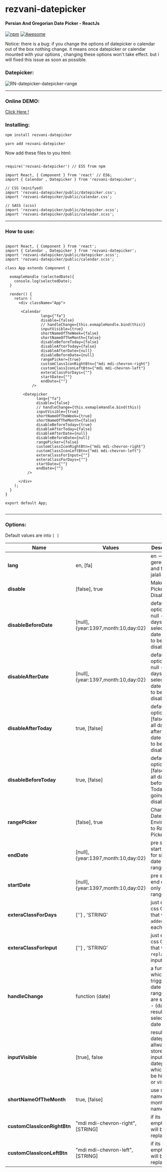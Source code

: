 # rezvani-datepicker
#### Persian And Gregorian Date Picker - ReactJs
[![npm](https://img.shields.io/npm/dt/rezvani-datepicker.svg)](https://www.npmjs.com/package/rezvani-datepicker)
[![Awesome](https://cdn.rawgit.com/sindresorhus/awesome/d7305f38d29fed78fa85652e3a63e154dd8e8829/media/badge.svg)](https://github.com/sindresorhus/awesome)

Notice: 
there is a bug: if you change the options of datepicker o calendar out of the box nothing change.
it means once datepicker or calendar mounted with your options , changing these options won't take effect.
but i will fixed this issue as soon as possible.



### Datepicker:
![RN-datepicker-datepicker-range](https://raw.githubusercontent.com/Abolfazl2647/rn-datepicker/master/public/rn-datepicker.png)

<hr>

### Online DEMO:

[Click Here !](https://4qv87wjnqw.codesandbox.io/)

### Installing:

```
npm install rezvani-datepicker

yarn add rezvani-datepicker

```

Now add these files to you html:

```React Component at the top

require('rezvani-datepicker') // ES5 from npm

import React, { Component } from 'react' // ES6;
import { Calendar , Datepicker } from 'rezvani-datepicker';

// CSS (minifyed)
import 'rezvani-datepicker/public/datepicker.css';
import 'rezvani-datepicker/public/calendar.css';

// SASS (scss)
import 'rezvani-datepicker/public/datepicker.scss';
import 'rezvani-datepicker/public/calendar.scss';

```
<hr>

### How to use:
```React Component in render method:

import React, { Component } from 'react';
import { Calendar , Datepicker } from 'rezvani-datepicker';
import 'rezvani-datepicker/public/datepicker.scss';
import 'rezvani-datepicker/public/calendar.scss';

class App extends Component {

  exmapleHandle (selectedDate){
    console.log(selectedDate);
  }

  render() {
    return (
      <div className="App">  

       <Calendar
                lang={"fa"}
                disable={false}
                // handleChange={this.exmapleHandle.bind(this)}
                inputVisible={true}
                shortNameOfTheWeek={false}
                shortNameOfTheMonth={false}
                disableBeforeToday={false}
                disableAfterToday={false}
                disableAfterDate={null}
                disableBeforeDate={null}
                rangePicker={true}
                customClassIconRightBtn={"mdi mdi-chevron-right"}
                customClassIconLeftBtn={"mdi mdi-chevron-left"}
                exteraClassForDays={""}
                startDate={""}
                endDate={""}
            />

        <Datepicker
              lang={"fa"}
              disable={false}
              // handleChange={this.exmapleHandle.bind(this)}
              inputVisible={true}
              shortNameOfTheWeek={true}
              shortNameOfTheMonth={false}
              disableBeforeToday={true}
              disableAfterToday={false}
              disableAfterDate={null}
              disableBeforeDate={null}
              rangePicker={false}
              customClassIconRightBtn={"mdi mdi-chevron-right"}
              customClassIconLeftBtn={"mdi mdi-chevron-left"}
              exteraClassForInput={""}
              exteraClassForDays={""}
              startDate={""}
              endDate={""}
          /> 

      </div>
    );
  }
}

export default App;


```
<hr>


### Options:
Default values are into `[ ]`

Name | Values | Description | Sample
------------- | ------------- | ------------- |-------------
**lang** | en, [fa] | en --> geregorian and fa --> jalali
**disable** | [false], true | Make Date Picker Disable
**disableBeforeDate** | [null], {year:1397,month:10,day:02} | default option is null - set all days before selected date going to be disable
**disableAfterDate** | [null], {year:1397,month:10,day:02} | default option is null - set all days after selected date going to be disable
**disableAfterToday** | true, [false] | default option is [false] - set all days after Today date going to be disable
**disableBeforeToday** | true, [false] | default option is [false] - set all days before Today date going to be disable
**rangePicker** | [false], true | Change Datepicker Environment to Range Picker
**endDate** | [null], {year:1397,month:10,day:02} | pre selected start date - for single date and range date
**startDate** | [null], {year:1397,month:10,day:02} | pre selected end date - only for range date
**exteraClassForDays** | [''] , 'STRING' | just extrea css Class that will `added` to each days
**exteraClassForInput** | [''] , 'STRING' | just extrea css Class that will `replace` with input class
**handleChange** | function (date) | a function which trigger after date and range date are selected - (date) is result of selected date
**inputVisible** | [true], false | result of datepicker allways stored in an input under datepicker which can be hidden or visible
**shortNameOfTheMonth** | true, [false] | use short names for month's names
**customClassIconRightBtn** | "mdi mdi-chevron-right", [STRING] | if its false or empty ">" will be replaced
**customClassIconLeftBtn** | "mdi mdi-chevron-left", [STRING] | if its false or empty "<" will be replaced

